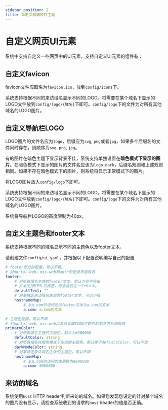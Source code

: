 ```yaml
---
sidebar_position: 2
title: 自定义前端项目主题
---
```


# 自定义网页UI元素

系统中支持自定义一些网页中的UI元素。支持自定义UI元素的组件有：

## 自定义favicon

favicon文件应取名为`favicon.ico`，放到`config/icons`下。

系统支持根据不同的来访域名显示不同的LOGO。将需要在某个域名下显示的LOGO文件放到`config/logo/{域名}`下即可。`config/logo`下的文件为对所有其他域名的LOGO图片。

## 自定义导航栏LOGO

LOGO图片的文件名应为`logo`，后缀应为`svg`, `png`或者`jpg`，如果多个后缀名的文件同时存在，则顺序为`svg`, `png`, `jpg`。

有的图片在暗色主题下显示背景不佳，系统支持单独设置在**暗色模式下显示的图片**。在暗色模式下显示的图片的文件名应该为`logo.dark`，后缀名规则和上述规则相同。如果不存在暗色模式下的图片，则系统将显示正常模式下的图片。

将LOGO图片放入`config/logo`下即可。

系统支持根据不同的来访域名显示不同的LOGO。将需要在某个域名下显示的LOGO文件放到`config/logo/{域名}`下即可。`config/logo`下的文件为对所有其他域名的LOGO图片。

系统将导航栏LOGO的高度限制为40px。

## 自定义主题色和footer文本

系统支持根据不同的域名显示不同的主题色以及footer文本。

请创建文件`config/ui.yaml`，并根据以下配置说明编写自己的配置

```yaml title="config/ui.yaml"
# footer部分的配置。可以不填。
# 对portal-web、mis-web和auth的登录界面有效
footer:
    # 对所有域名生效的footer文本，默认为空字符串
    # 文本支持HTML的标签，将会被放在一个div中。
    defaultText: ""
    # 对某特定来访域名生效的footer文本，可以不填
    hostnameMap: 
        # 从a.com的访问显示footer文本为a.com的文本
        a.com: a.com的文本

# 主题色配置。可以不填
# 对portal-web、mis-web以及可读取SCOW主题色的第三方系统有效
primaryColor:
    # 对所有域名生效的主题色。默认为#9B0000
    defaultColor: string
    # 对所有域名在暗色模式下生效的主题色。默认等于defaultColor，可以不填
    darkModeColor: string
    # 对某特定来访域名生效的主题色，可以不填
    hostnameMap: 
        # 从a.com的访问的主题色为#000000
        a.com: #000000
```


## 来访的域名

系统使用`host` HTTP header判断来访的域名。如果您发现您设定的针对某个域名的图片没有显示，请检查系统收到的请求的`host` header的值是否正确。



